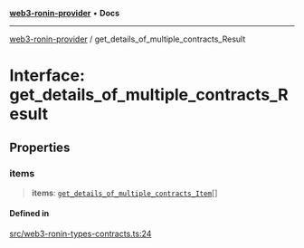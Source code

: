 [**web3-ronin-provider**](../README.md) • **Docs**

***

[web3-ronin-provider](../globals.md) / get\_details\_of\_multiple\_contracts\_Result

# Interface: get\_details\_of\_multiple\_contracts\_Result

## Properties

### items

> **items**: [`get_details_of_multiple_contracts_Item`](get_details_of_multiple_contracts_Item.md)[]

#### Defined in

[src/web3-ronin-types-contracts.ts:24](https://github.com/chuacw/web3-ronin-provider/blob/4a5337409914c1435eb29cf10385b5e91a5e50ae/src/web3-ronin-types-contracts.ts#L24)
